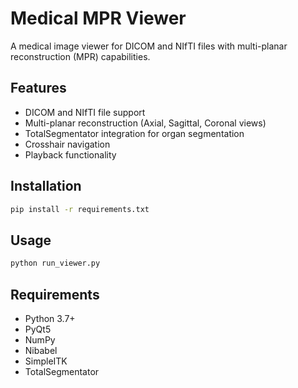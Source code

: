 # Medical MPR Viewer

A medical image viewer for DICOM and NIfTI files with multi-planar reconstruction (MPR) capabilities.

## Features

- DICOM and NIfTI file support
- Multi-planar reconstruction (Axial, Sagittal, Coronal views)
- TotalSegmentator integration for organ segmentation
- Crosshair navigation
- Playback functionality

## Installation

```bash
pip install -r requirements.txt
```

## Usage

```bash
python run_viewer.py
```

## Requirements

- Python 3.7+
- PyQt5
- NumPy
- Nibabel
- SimpleITK
- TotalSegmentator
